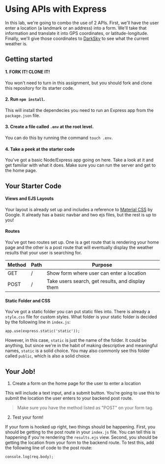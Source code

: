 # Using APIs with Express

In this lab, we're going to combo the use of 2 APIs. First, we'll have the user enter a location (a landmark or an address) into a form. We'll take that information and translate it into GPS coordinates, or latitude-longitude. Finally, we'll give those coordinates to [DarkSky](https://darksky.net/dev/account) to see what the current weather is.

## Getting started

#### 1. FORK IT! CLONE IT!

You won't need to turn in this assignment, but you should fork and clone this repository for its starter code.

#### 2. Run `npm install`. 

This will install the dependecies you need to run an Express app from the `package.json` file.

#### 3. Create a file called `.env` at the root level. 

You can do this by running the command `touch .env`.

#### 4. Take a peek at the starter code

You've got a basic Node/Express app going on here. Take a look at it and get familiar with what it does. Make sure you can run the server and get to the home page.

## Your Starter Code

#### Views and EJS Layouts

Your layout is already set up and includes a reference to [Material CSS](https://materializecss.com/) by Google. It already has a basic navbar and two ejs files, but the rest is up to you! 

#### Routes

You've got two routes set up. One is a get route that is rendering your home page and the other is a post route that will eventually display the weather results that your user is searching for.

| Method | Path | Purpose |
| ---- | ------ | -------------------------- |
| GET | / | Show form where user can enter a location |
| POST | / | Take users search, get results, and display them |

#### Static Folder and CSS

You've got a static folder you can put static files into. There is already a `style.css` file for custom styles. What folder is your static folder is decided by the following line in `index.js`:

```
app.use(express.static('static'));
```

However, in this case, `static` is just the name of the folder. It could be anything, but since we're in the habit of making descriptive and meaningful names, `static` is a solid choice. You may also commonly see this folder called `public`, which is also a solid choice.

## Your Job!

1. Create a form on the home page for the user to enter a location

This will include a text input, and a submit button. You're going to use this to submit the location the user enters to your backend post route. 

> Make sure you have the method listed as "POST" on your form tag.

2. Test your form!

If your form is hooked up right, two things should be happening. First, you should be getting to the post route in your `index.js` file. You can tell this is happening if you're rendering the `results.ejs` view. Second, you should be getting the location from your form to the backend route. To test this, add the following line of code to the post route:

```
console.log(req.body);
```
